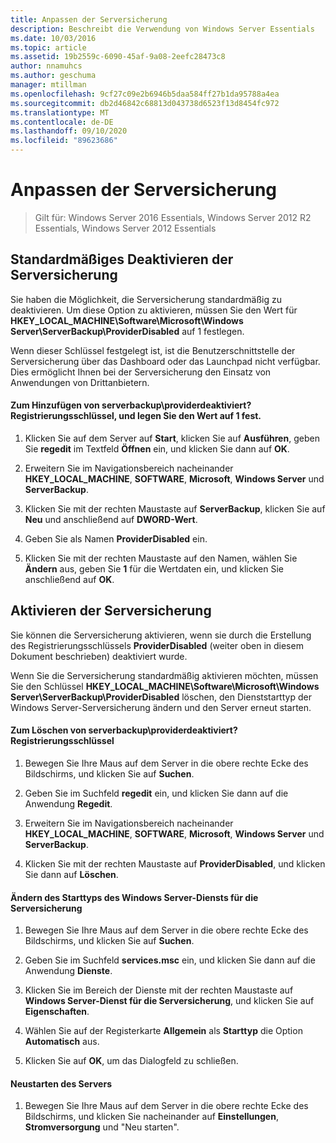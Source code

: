 ```yaml
---
title: Anpassen der Serversicherung
description: Beschreibt die Verwendung von Windows Server Essentials
ms.date: 10/03/2016
ms.topic: article
ms.assetid: 19b2559c-6090-45af-9a08-2eefc28473c8
author: nnamuhcs
ms.author: geschuma
manager: mtillman
ms.openlocfilehash: 9cf27c09e2b6946b5daa584ff27b1da95788a4ea
ms.sourcegitcommit: db2d46842c68813d043738d6523f13d8454fc972
ms.translationtype: MT
ms.contentlocale: de-DE
ms.lasthandoff: 09/10/2020
ms.locfileid: "89623686"
---
```

# <a name="customize-server-backup"></a>Anpassen der Serversicherung

>Gilt für: Windows Server 2016 Essentials, Windows Server 2012 R2 Essentials, Windows Server 2012 Essentials

## <a name="turn-off-server-backup-by-default"></a>Standardmäßiges Deaktivieren der Serversicherung
 Sie haben die Möglichkeit, die Serversicherung standardmäßig zu deaktivieren. Um diese Option zu aktivieren, müssen Sie den Wert für **HKEY_LOCAL_MACHINE\Software\Microsoft\Windows Server\ServerBackup\ProviderDisabled** auf 1 festlegen.

 Wenn dieser Schlüssel festgelegt ist, ist die Benutzerschnittstelle der Serversicherung über das Dashboard oder das Launchpad nicht verfügbar. Dies ermöglicht Ihnen bei der Serversicherung den Einsatz von Anwendungen von Drittanbietern.

#### <a name="to-add-serverbackupproviderdisabled-registry-key-and-set-the-value-to-1"></a>Zum Hinzufügen von serverbackup\providerdeaktiviert? Registrierungsschlüssel, und legen Sie den Wert auf 1 fest.

1.  Klicken Sie auf dem Server auf **Start**, klicken Sie auf **Ausführen**, geben Sie **regedit** im Textfeld **Öffnen** ein, und klicken Sie dann auf **OK**.

2.  Erweitern Sie im Navigationsbereich nacheinander **HKEY_LOCAL_MACHINE**, **SOFTWARE**, **Microsoft**, **Windows Server** und **ServerBackup**.

3.  Klicken Sie mit der rechten Maustaste auf **ServerBackup**, klicken Sie auf **Neu** und anschließend auf **DWORD-Wert**.

4.  Geben Sie als Namen **ProviderDisabled** ein.

5.  Klicken Sie mit der rechten Maustaste auf den Namen, wählen Sie **Ändern** aus, geben Sie **1** für die Wertdaten ein, und klicken Sie anschließend auf **OK**.

## <a name="turn-on-server-backup"></a>Aktivieren der Serversicherung
 Sie können die Serversicherung aktivieren, wenn sie durch die Erstellung des Registrierungsschlüssels **ProviderDisabled** (weiter oben in diesem Dokument beschrieben) deaktiviert wurde.

 Wenn Sie die Serversicherung standardmäßig aktivieren möchten, müssen Sie den Schlüssel **HKEY_LOCAL_MACHINE\Software\Microsoft\Windows Server\ServerBackup\ProviderDisabled** löschen, den Dienststarttyp der Windows Server-Serversicherung ändern und den Server erneut starten.

#### <a name="to-delete-serverbackupproviderdisabled-registry-key"></a>Zum Löschen von serverbackup\providerdeaktiviert? Registrierungsschlüssel

1.  Bewegen Sie Ihre Maus auf dem Server in die obere rechte Ecke des Bildschirms, und klicken Sie auf **Suchen**.

2.  Geben Sie im Suchfeld **regedit** ein, und klicken Sie dann auf die Anwendung **Regedit**.

3.  Erweitern Sie im Navigationsbereich nacheinander **HKEY_LOCAL_MACHINE**, **SOFTWARE**, **Microsoft**, **Windows Server** und **ServerBackup**.

4.  Klicken Sie mit der rechten Maustaste auf **ProviderDisabled**, und klicken Sie dann auf **Löschen**.

#### <a name="change-the-start-type-of-windows-server-server-backup-service"></a>Ändern des Starttyps des Windows Server-Diensts für die Serversicherung

1.  Bewegen Sie Ihre Maus auf dem Server in die obere rechte Ecke des Bildschirms, und klicken Sie auf **Suchen**.

2.  Geben Sie im Suchfeld **services.msc** ein, und klicken Sie dann auf die Anwendung **Dienste**.

3.  Klicken Sie im Bereich der Dienste mit der rechten Maustaste auf **Windows Server-Dienst für die Serversicherung**, und klicken Sie auf **Eigenschaften**.

4.  Wählen Sie auf der Registerkarte **Allgemein** als **Starttyp** die Option **Automatisch** aus.

5.  Klicken Sie auf **OK**, um das Dialogfeld zu schließen.

#### <a name="restart-the-server"></a>Neustarten des Servers

1.  Bewegen Sie Ihre Maus auf dem Server in die obere rechte Ecke des Bildschirms, und klicken Sie nacheinander auf **Einstellungen**, **Stromversorgung** und "Neu starten".